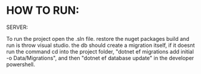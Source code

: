


# HOW TO RUN:

SERVER:

To run the project open the .sln file. restore the nuget packages build and run is throw visual studio. the db should create a migration itself, if it doesnt run the command cd into the project folder, "dotnet ef migrations add initial -o Data/Migrations", and then "dotnet ef database update" in the developer powershell.
